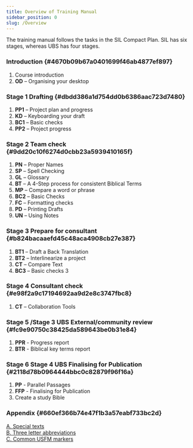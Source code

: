 ```yaml
---
title: Overview of Training Manual
sidebar_position: 0
slug: /Overview
---
```




 The training manual follows the tasks in the SIL Compact Plan. SIL has six stages, whereas UBS has four stages.


### Introduction {#4670b09b67a0401699f46ab4877ef897}

1. Course introduction
1. **OD** – Organising your desktop

### Stage 1 Drafting {#dbdd386a1d754dd0b6386aac723d7480}

1. **PP1** – Project plan and progress
1. **KD** – Keyboarding your draft
1. **BC1** – Basic checks
1. **PP2** – Project progress

### Stage 2 Team check {#9dd20c10f6274d0cbb23a5939410165f}

1. **PN** – Proper Names
1. **SP** – Spell Checking
1. **GL** – Glossary
1. **BT** – A 4-Step process for consistent Biblical Terms
1. **MP** – Compare a word or phrase
1. **BC2** – Basic Checks
1. **FC** – Formatting checks
1. **PD** – Printing Drafts
1. **UN** – Using Notes

### Stage 3 Prepare for consultant {#b824bacaaefd45c48aca4908cb27e387}

1. **BT1** – Draft a Back Translation
1. **BT2** – Interlinearize a project
1. **CT** – Compare Text
1. **BC3** – Basic checks 3

### Stage 4 Consultant check {#e98f2a9c17194692aa9d2e8c3747fbc8}

1. **CT** – Collaboration Tools

### Stage 5 /Stage 3 UBS External/community review {#fc9e90750c38425da589643be0b31e84}

1. **PPR** - Progress report
1. **BTR** - Biblical key terms report

### Stage 6 Stage 4 UBS Finalising for Publication {#2118d78b0964444bbc0c82879f96f16a}

1. **PP** - Parallel Passages
1. **FFP** - Finalising for Publication
1. Create a study Bible

### Appendix {#660ef366b74e47f1b3a57eabf733bc2d}


[A. Special texts  
](https://sillsdev.github.io/paratext-manual/A.st)[B. Three letter abbreviations  
](https://sillsdev.github.io/paratext-manual/B.3l)[C. Common USFM markers](https://sillsdev.github.io/paratext-manual/C.USFM)

